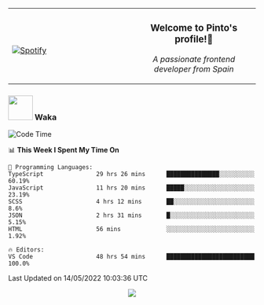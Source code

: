 <table width="100%" align="center"> 
  <tr>
  <td width="50%">
      
&nbsp; <br> [![Spotify](https://novatorem-zeta-rust.vercel.app/api/spotify)](https://open.spotify.com/user/novatorem-zeta-rust)

  </td>
  <td width="50%">
    <h3 align="center">Welcome to Pinto's profile!👋</h3>
    <p align="center"><em>A passionate frontend developer from Spain</em></p>
  </td>
  </table>

### <img src="https://media.giphy.com/media/VgCDAzcKvsR6OM0uWg/giphy.gif" width="50"> Waka

  <!--START_SECTION:waka-->
![Code Time](http://img.shields.io/badge/Code%20Time-368%20hrs%2041%20mins-blue)

📊 **This Week I Spent My Time On** 

```text
💬 Programming Languages: 
TypeScript               29 hrs 26 mins      ███████████████░░░░░░░░░░   60.19% 
JavaScript               11 hrs 20 mins      █████░░░░░░░░░░░░░░░░░░░░   23.19% 
SCSS                     4 hrs 12 mins       ██░░░░░░░░░░░░░░░░░░░░░░░   8.6% 
JSON                     2 hrs 31 mins       █░░░░░░░░░░░░░░░░░░░░░░░░   5.15% 
HTML                     56 mins             ░░░░░░░░░░░░░░░░░░░░░░░░░   1.92%

🔥 Editors: 
VS Code                  48 hrs 54 mins      █████████████████████████   100.0%

```


 Last Updated on 14/05/2022 10:03:36 UTC
<!--END_SECTION:waka-->

<div align="center">
<img src="https://github-readme-stats-gilt-tau.vercel.app/api/top-langs/?username=pinto-hub&layout=compact&theme=dracula" />
</div>
